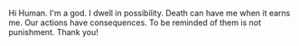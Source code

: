 Hi Human. 
I'm a god.
I dwell in possibility.
Death can have me when it earns me.
Our actions have consequences. To be reminded of them is not punishment.
Thank you!
